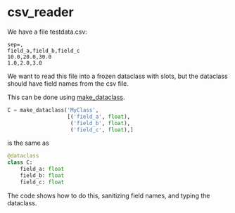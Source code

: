 # csv_reader

We have a file testdata.csv:

```
sep=,
field_a,field_b,field_c
10.0,20.0,30.0
1.0,2.0,3.0
```

We want to read this file into a frozen dataclass with slots,
but the dataclass should have field names from the csv file.

This can be done using 
[make_dataclass](https://docs.python.org/3/library/dataclasses.html#dataclasses.make_dataclass).

```python
C = make_dataclass('MyClass',
                   [('field_a', float),
                    ('field_b', float),
                    ('field_c', float),]
```

is the same as

```python
@dataclass
class C:
    field_a: float
    field_b: float
    field_c: float
```

The code shows how to do this, sanitizing field names, and typing the dataclass.
